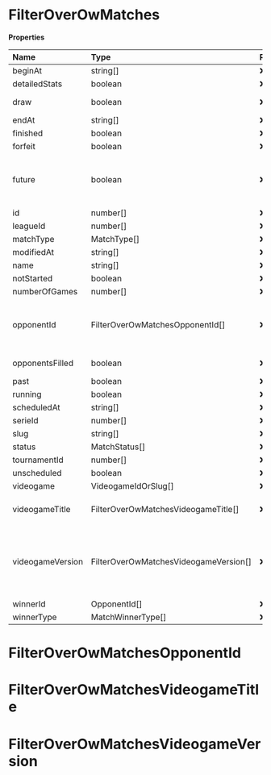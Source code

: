 # FilterOverOwMatches

**Properties**

| Name             | Type                                  | Required | Description                                                                                                                                                                                                               |
| :--------------- | :------------------------------------ | :------- | :------------------------------------------------------------------------------------------------------------------------------------------------------------------------------------------------------------------------ |
| beginAt          | string[]                              | ❌       |                                                                                                                                                                                                                           |
| detailedStats    | boolean                               | ❌       | Whether the match offers full stats                                                                                                                                                                                       |
| draw             | boolean                               | ❌       | Whether result of the match is a draw                                                                                                                                                                                     |
| endAt            | string[]                              | ❌       |                                                                                                                                                                                                                           |
| finished         | boolean                               | ❌       |                                                                                                                                                                                                                           |
| forfeit          | boolean                               | ❌       | Whether match was forfeited                                                                                                                                                                                               |
| future           | boolean                               | ❌       | `true` for future matches only, `false` for past matches only. <br/>Filtering is done on the `begin_at` value, so matches with `running` status will not appear if `true`.                                                |
| id               | number[]                              | ❌       |                                                                                                                                                                                                                           |
| leagueId         | number[]                              | ❌       |                                                                                                                                                                                                                           |
| matchType        | MatchType[]                           | ❌       |                                                                                                                                                                                                                           |
| modifiedAt       | string[]                              | ❌       |                                                                                                                                                                                                                           |
| name             | string[]                              | ❌       |                                                                                                                                                                                                                           |
| notStarted       | boolean                               | ❌       |                                                                                                                                                                                                                           |
| numberOfGames    | number[]                              | ❌       |                                                                                                                                                                                                                           |
| opponentId       | FilterOverOwMatchesOpponentId[]       | ❌       | A Team or a Player (id or slug). You can use`filter[winner_type]=Team` or `filter[winner_type]=Player` to focus on teams or players.                                                                                      |
| opponentsFilled  | boolean                               | ❌       | Whether a match has opponents filled i.e. opponents are not TBD.                                                                                                                                                          |
| past             | boolean                               | ❌       |                                                                                                                                                                                                                           |
| running          | boolean                               | ❌       |                                                                                                                                                                                                                           |
| scheduledAt      | string[]                              | ❌       |                                                                                                                                                                                                                           |
| serieId          | number[]                              | ❌       |                                                                                                                                                                                                                           |
| slug             | string[]                              | ❌       |                                                                                                                                                                                                                           |
| status           | MatchStatus[]                         | ❌       |                                                                                                                                                                                                                           |
| tournamentId     | number[]                              | ❌       |                                                                                                                                                                                                                           |
| unscheduled      | boolean                               | ❌       |                                                                                                                                                                                                                           |
| videogame        | VideogameIdOrSlug[]                   | ❌       |                                                                                                                                                                                                                           |
| videogameTitle   | FilterOverOwMatchesVideogameTitle[]   | ❌       | A videogame title id or slug. <br/>Only for `/csgo/*`, `/codmw/*`, `/fifa/*` and `/ow/*` endpoints <br/>                                                                                                                  |
| videogameVersion | FilterOverOwMatchesVideogameVersion[] | ❌       | Filter by the names of videogame versions, all versions using `filter[videogame_version]=all`, or by the latest version using `filter[videogame_version]=latest` <br/>Only for `valorant/*` and `/lol/*` endpoints. <br/> |
| winnerId         | OpponentId[]                          | ❌       |                                                                                                                                                                                                                           |
| winnerType       | MatchWinnerType[]                     | ❌       |                                                                                                                                                                                                                           |

# FilterOverOwMatchesOpponentId

# FilterOverOwMatchesVideogameTitle

# FilterOverOwMatchesVideogameVersion

<!-- This file was generated by liblab | https://liblab.com/ -->
